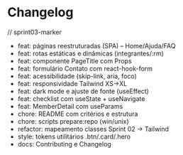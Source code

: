 # Changelog

// sprint03-marker
- feat: páginas reestruturadas (SPA) – Home/Ajuda/FAQ
- feat: rotas estáticas e dinâmicas (integrantes/:rm)
- feat: componente PageTitle com Props
- feat: formulário Contato com react-hook-form
- feat: acessibilidade (skip-link, aria, foco)
- feat: responsividade Tailwind XS→XL
- feat: dark mode e ajuste de fonte (useEffect)
- feat: checklist com useState + useNavigate
- feat: MemberDetail com useParams
- chore: README com critérios e estrutura
- chore: scripts prepare:repo (win/unix)
- refactor: mapeamento classes Sprint 02 → Tailwind
- style: tokens utilitários .btn/.card/.hero
- docs: Contributing e Changelog
